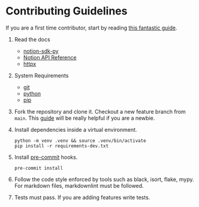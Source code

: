 # Contributing Guidelines

If you are a first time contributor, start by reading [this fantastic guide](https://opensource.guide/how-to-contribute/).

1. Read the docs
      - [notion-sdk-py](https://github.com/ramnes/notion-sdk-py)
      - [Notion API Reference](https://developers.notion.com/reference/intro)
      - [httpx](https://www.python-httpx.org/)

2. System Requirements
      - [git](https://git-scm.com/)
      - [python](https://www.python.org/)
      - [pip](https://pip.pypa.io/en/stable/quickstart/)

3. Fork the repository and clone it.
Checkout a new feature branch from `main`.
This [guide](https://docs.github.com/en/github/getting-started-with-github/quickstart/fork-a-repo)
will be really helpful if you are a newbie.

4. Install dependencies inside a virtual environment.

    ```shell
    python -m venv .venv && source .venv/bin/activate
    pip install -r requirements-dev.txt
    ```

5. Install [pre-commit](https://pre-commit.com/) hooks.

    ```shell
    pre-commit install
    ```

6. Follow the code style enforced by tools such as black, isort, flake, mypy.
For markdown files, markdownlint must be followed.

7. Tests must pass. If you are adding features write tests.
